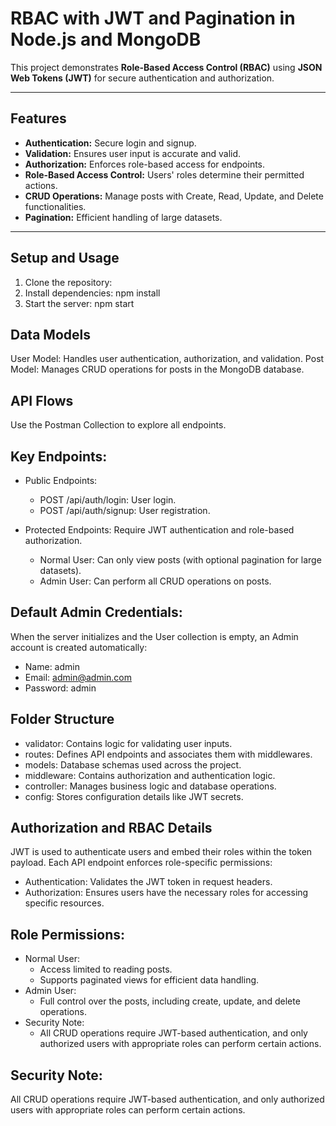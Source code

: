 # RBAC with JWT and Pagination in Node.js and MongoDB

This project demonstrates **Role-Based Access Control (RBAC)** using **JSON Web Tokens (JWT)** for secure authentication and authorization.

---

## Features

- **Authentication:** Secure login and signup.
- **Validation:** Ensures user input is accurate and valid.
- **Authorization:** Enforces role-based access for endpoints.
- **Role-Based Access Control:** Users' roles determine their permitted actions.
- **CRUD Operations:** Manage posts with Create, Read, Update, and Delete functionalities.
- **Pagination:** Efficient handling of large datasets.

---

## Setup and Usage

1. Clone the repository:
2. Install dependencies:
    npm install
3. Start the server:
    npm start

## Data Models
User Model: Handles user authentication, authorization, and validation.
Post Model: Manages CRUD operations for posts in the MongoDB database.

## API Flows
Use the Postman Collection to explore all endpoints.

## Key Endpoints:
* Public Endpoints:

    * POST /api/auth/login: User login.
    * POST /api/auth/signup: User registration.
* Protected Endpoints: Require JWT authentication and role-based authorization.

    * Normal User: Can only view posts (with optional pagination for large datasets).
    * Admin User: Can perform all CRUD operations on posts.
## Default Admin Credentials:
When the server initializes and the User collection is empty, an Admin account is created automatically:

* Name: admin
* Email: admin@admin.com
* Password: admin

## Folder Structure
* validator: Contains logic for validating user inputs.
* routes: Defines API endpoints and associates them with middlewares.
* models: Database schemas used across the project.
* middleware: Contains authorization and authentication logic.
* controller: Manages business logic and database operations.
* config: Stores configuration details like JWT secrets.

## Authorization and RBAC Details
JWT is used to authenticate users and embed their roles within the token payload. Each API endpoint enforces role-specific permissions:

* Authentication: Validates the JWT token in request headers.
* Authorization: Ensures users have the necessary roles for accessing specific resources.

## Role Permissions:
* Normal User:
    * Access limited to reading posts.
    * Supports paginated views for efficient data handling.
* Admin User:
    * Full control over the posts, including create, update, and delete operations.
* Security Note:
    * All CRUD operations require JWT-based authentication, and only authorized users with appropriate roles can perform certain actions.

## Security Note:
All CRUD operations require JWT-based authentication, and only authorized users with appropriate roles can perform certain actions.
